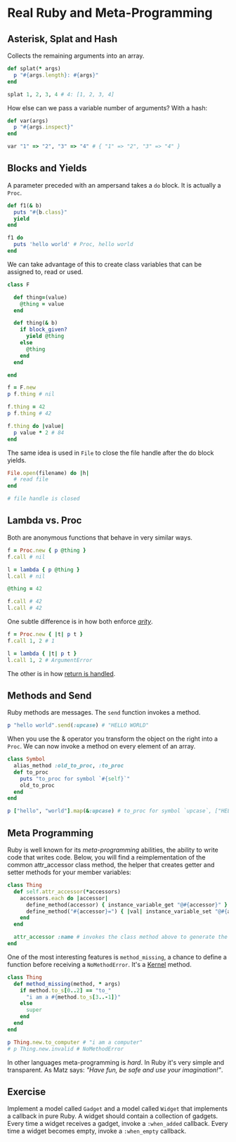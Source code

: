 Real Ruby and Meta-Programming
==============================

Asterisk, Splat and Hash
------------------------

Collects the remaining arguments into an array.

``` ruby
def splat(* args)
  p "#{args.length}: #{args}"
end

splat 1, 2, 3, 4 # 4: [1, 2, 3, 4]
```

How else can we pass a variable number of arguments? With a hash:

``` ruby
def var(args)
  p "#{args.inspect}"
end

var "1" => "2", "3" => "4" # { "1" => "2", "3" => "4" }
```

Blocks and Yields
-----------------

A parameter preceded with an ampersand takes a `do` block. It is actually a `Proc`.

``` ruby
def f1(& b)
  puts "#{b.class}"
  yield 
end

f1 do
  puts 'hello world' # Proc, hello world
end
```

We can take advantage of this to create class variables that can be assigned to, read or used.

``` ruby
class F

  def thing=(value)
    @thing = value
  end

  def thing(& b)
    if block_given?
      yield @thing
    else
      @thing
    end
  end

end

f = F.new
p f.thing # nil

f.thing = 42
p f.thing # 42

f.thing do |value|
  p value * 2 # 84
end
```

The same idea is used in `File` to close the file handle after the do block yields.

``` ruby
File.open(filename) do |h|
  # read file
end

# file handle is closed
```

Lambda vs. Proc
---------------

Both are anonymous functions that behave in very similar ways.

``` ruby
f = Proc.new { p @thing }
f.call # nil

l = lambda { p @thing }
l.call # nil

@thing = 42

f.call # 42
l.call # 42
```

One subtle difference is in how both enforce [*arity*](http://en.wikipedia.org/wiki/Arity).

``` ruby
f = Proc.new { |t| p t }
f.call 1, 2 # 1

l = lambda { |t| p t }
l.call 1, 2 # ArgumentError
```

The other is in how [return is handled](http://stackoverflow.com/questions/626/when-to-use-lambda-when-to-use-proc-new).

Methods and Send
----------------

Ruby methods are messages. The `send` function invokes a method.

``` ruby
p "hello world".send(:upcase) # "HELLO WORLD"
```

When you use the & operator you transform the object on the right into a `Proc`. We can now invoke a method on every element of an array.

``` ruby
class Symbol
  alias_method :old_to_proc, :to_proc
  def to_proc
    puts "to_proc for symbol `#{self}`"
    old_to_proc
  end
end

p ["hello", "world"].map(&:upcase) # to_proc for symbol `upcase`, ["HELLO", "WORLD"]
```

Meta Programming
----------------

Ruby is well known for its *meta-programming* abilities, the ability to write code that writes code. Below, you will find a reimplementation of the common attr_accessor class method, the helper that creates getter and setter methods for your member variables:

``` ruby
class Thing
  def self.attr_accessor(*accessors)
    accessors.each do |accessor|
      define_method(accessor) { instance_variable_get "@#{accessor}" }
      define_method("#{accessor}=") { |val| instance_variable_set "@#{accessor}", val }
    end
  end

  attr_accessor :name # invokes the class method above to generate the instance methods 'name' and 'name='
end
```

One of the most interesting features is `method_missing`, a chance to define a function before receiving a `NoMethodError`. It's a [Kernel](http://www.ruby-doc.org/core-1.9.3/Kernel.html) method.

``` ruby
class Thing
  def method_missing(method, * args)
    if method.to_s[0..2] == "to_"
      "i am a #{method.to_s[3..-1]}"
    else
      super
    end
  end
end

p Thing.new.to_computer # "i am a computer"
# p Thing.new.invalid # NoMethodError
```

In other languages meta-programming is *hard*. In Ruby it's very simple and transparent. As Matz says: *"Have fun, be safe and use your imagination!"*.

Exercise
--------

Implement a model called `Gadget` and a model called `Widget` that implements a callback in pure Ruby. A widget should contain a collection of gadgets. Every time a widget receives a gadget, invoke a `:when_added` callback. Every time a widget becomes empty, invoke a `:when_empty` callback.

